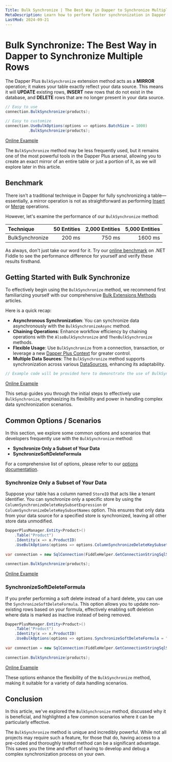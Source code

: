 ```yaml
---
Title: Bulk Synchronize | The Best Way in Dapper to Synchronize Multiple Rows
MetaDescription: Learn how to perform faster synchronization in Dapper using the Bulk Synchronize method, understand why it's essential, and explore some common scenarios.
LastMod: 2024-09-21
---
```


# Bulk Synchronize: The Best Way in Dapper to Synchronize Multiple Rows

The Dapper Plus `BulkSynchronize` extension method acts as a **MIRROR** operation; it makes your table exactly reflect your data source. This means it will **UPDATE** existing rows, **INSERT** new rows that do not exist in the database, and **DELETE** rows that are no longer present in your data source.

```csharp
// Easy to use
connection.BulkSynchronize(products);

// Easy to customize
connection.UseBulkOptions(options => options.BatchSize = 1000)
		  .BulkSynchronize(products);
```

[Online Example](https://dotnetfiddle.net/V2iLNI)

The `BulkSynchronize` method may be less frequently used, but it remains one of the most powerful tools in the Dapper Plus arsenal, allowing you to create an exact mirror of an entire table or just a portion of it, as we will explore later in this article.

## Benchmark

There isn't a traditional technique in Dapper for fully synchronizing a table—essentially, a mirror operation is not as straightforward as performing [Insert](/bulk-insert) or [Merge](/bulk-merge) operations.

However, let's examine the performance of our `BulkSynchronize` method:

| Technique        | 50 Entities | 2,000 Entities | 5,000 Entities |
| :--------------- | -----------:| --------------:| --------------:|
| BulkSynchronize  | 200 ms      | 750 ms         | 1600 ms          |

As always, don't just take our word for it. Try our [online benchmark](https://dotnetfiddle.net/0BOMyw) on .NET Fiddle to see the performance difference for yourself and verify these results firsthand.

## Getting Started with Bulk Synchronize

To effectively begin using the `BulkSynchronize` method, we recommend first familiarizing yourself with our comprehensive [Bulk Extensions Methods](/bulk-extensions-methods) articles.

Here is a quick recap:

- **Asynchronous Synchronization**: You can synchronize data asynchronously with the `BulkSynchronizeAsync` method.
- **Chaining Operations**: Enhance workflow efficiency by chaining operations with the `AlsoBulkSynchronize` and `ThenBulkSynchronize` methods.
- **Flexible Usage**: Use `BulkSynchronize` from a connection, transaction, or leverage a new [Dapper Plus Context](/dapper-plus-context) for greater control.
- **Multiple Data Sources**: The `BulkSynchronize` method supports synchronization across various [DataSources](/datasource), enhancing its adaptability.

```csharp
// Example code will be provided here to demonstrate the use of BulkSynchronize
```

[Online Example](https://dotnetfiddle.net/ltIqrC)

This setup guides you through the initial steps to effectively use `BulkSynchronize`, emphasizing its flexibility and power in handling complex data synchronization scenarios.

## Common Options / Scenarios

In this section, we explore some common options and scenarios that developers frequently use with the `BulkSynchronize` method:

- **Synchronize Only a Subset of Your Data**
- **SynchronizeSoftDeleteFormula**

For a comprehensive list of options, please refer to our [options documentation](/options).

### Synchronize Only a Subset of Your Data

Suppose your table has a column named `StoreID` that acts like a tenant identifier. You can synchronize only a specific store by using the `ColumnSynchronizeDeleteKeySubsetExpression` or `ColumnSynchronizeDeleteKeySubsetNames` option. This ensures that only data from your data source for a specified store is synchronized, leaving all other store data unmodified.

```csharp
DapperPlusManager.Entity<Product>()
	.Table("Product")
	.Identity(x => x.ProductID)
	.UseBulkOptions(options => options.ColumnSynchronizeDeleteKeySubsetExpression = x => new { x.StoreID });
	
var connection = new SqlConnection(FiddleHelper.GetConnectionStringSqlServer());
	
connection.BulkSynchronize(products);
```

[Online Example](https://dotnetfiddle.net/J4ogEk)

### SynchronizeSoftDeleteFormula

If you prefer performing a soft delete instead of a hard delete, you can use the `SynchronizeSoftDeleteFormula`. This option allows you to update non-existing rows based on your formula, effectively enabling soft deletion where data is marked as inactive instead of being removed.

```csharp
DapperPlusManager.Entity<Product>()
	.Table("Product")
	.Identity(x => x.ProductID)
	.UseBulkOptions(options => options.SynchronizeSoftDeleteFormula = "IsSoftDeleted = 1");
	
var connection = new SqlConnection(FiddleHelper.GetConnectionStringSqlServer());
	
connection.BulkSynchronize(products);
```

[Online Example](https://dotnetfiddle.net/Q5uzy3)

These options enhance the flexibility of the `BulkSynchronize` method, making it suitable for a variety of data handling scenarios.

## Conclusion

In this article, we've explored the `BulkSynchronize` method, discussed why it is beneficial, and highlighted a few common scenarios where it can be particularly effective.

The `BulkSynchronize` method is unique and incredibly powerful. While not all projects may require such a feature, for those that do, having access to a pre-coded and thoroughly tested method can be a significant advantage. This saves you the time and effort of having to develop and debug a complex synchronization process on your own.